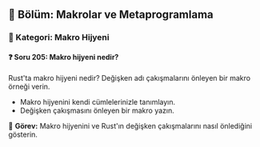## 📘 Bölüm: Makrolar ve Metaprogramlama  
### 🔹 Kategori: Makro Hijyeni  
#### ❓ Soru 205: Makro hijyeni nedir?

Rust'ta makro hijyeni nedir? Değişken adı çakışmalarını önleyen bir makro örneği verin.

- Makro hijyenini kendi cümlelerinizle tanımlayın.
- Değişken çakışmasını önleyen bir makro yazın.

🔧 **Görev:** Makro hijyenini ve Rust'ın değişken çakışmalarını nasıl önlediğini gösterin.
